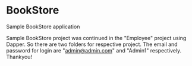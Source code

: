 # BookStore
Sample BookStore application 
 
Sample BookStore project was continued in the "Employee" project using Dapper. So there are two folders for respective project. The email and password for login are "admin@admin.com" and "Admin1" respectively.
Thankyou!
